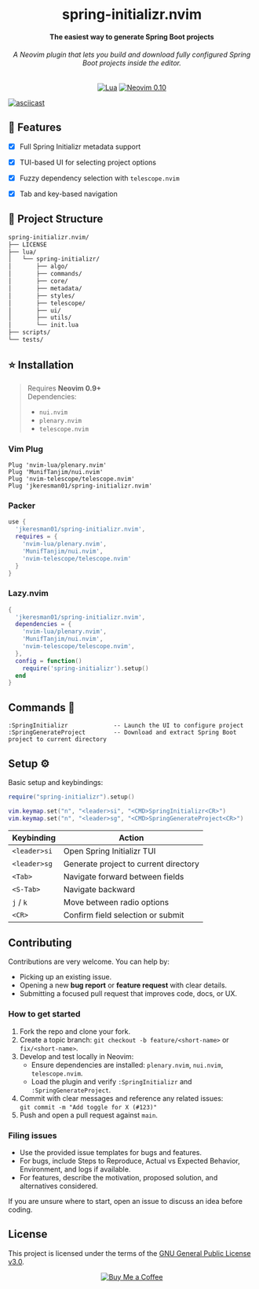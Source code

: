 <div align="center">

  <h1>spring-initializr.nvim</h1>
  <h4>The easiest way to generate Spring Boot projects</h4>
  <h6><i>A Neovim plugin that lets you build and download fully configured Spring Boot projects inside the editor.</i></h6>

[![Lua](https://img.shields.io/badge/Lua-blue.svg?style=for-the-badge&logo=lua)](http://www.lua.org)
[![Neovim 0.10](https://img.shields.io/badge/Neovim%200.10-green.svg?style=for-the-badge&logo=neovim)](https://neovim.io)

</div>


[![asciicast](https://asciinema.org/a/723220.svg)](https://asciinema.org/a/723220)


## 🔧 Features

- [x] Full Spring Initializr metadata support  
- [x] TUI-based UI for selecting project options  
- [x] Fuzzy dependency selection with `telescope.nvim`  
- [x] Tab and key-based navigation  


## 📁 Project Structure

```bash
spring-initializr.nvim/
├── LICENSE
├── lua/
│   └── spring-initializr/
│       ├── algo/
│       ├── commands/
│       ├── core/
│       ├── metadata/
│       ├── styles/
│       ├── telescope/
│       ├── ui/
│       ├── utils/
│       └── init.lua
├── scripts/
└── tests/
```

## :star: <a name="installation"></a> Installation 

> Requires **Neovim 0.9+**  
> Dependencies:
> - `nui.nvim`
> - `plenary.nvim`
> - `telescope.nvim`

### Vim Plug <a name="vimplug"></a>

```vim
Plug 'nvim-lua/plenary.nvim'
Plug 'MunifTanjim/nui.nvim'
Plug 'nvim-telescope/telescope.nvim'
Plug 'jkeresman01/spring-initializr.nvim'
```

### Packer <a name="packer"></a>

```lua
use {
  'jkeresman01/spring-initializr.nvim',
  requires = {
    'nvim-lua/plenary.nvim',
    'MunifTanjim/nui.nvim',
    'nvim-telescope/telescope.nvim'
  }
}
```

### Lazy.nvim <a name="lazy"></a>

```lua
{
  'jkeresman01/spring-initializr.nvim',
  dependencies = {
    'nvim-lua/plenary.nvim',
    'MunifTanjim/nui.nvim',
    'nvim-telescope/telescope.nvim',
  },
  config = function()
    require('spring-initializr').setup()
  end
}
```

## Commands :wrench: <a name="commands"></a>

```vim
:SpringInitializr             -- Launch the UI to configure project
:SpringGenerateProject        -- Download and extract Spring Boot project to current directory
```

## Setup :gear: <a name="setup"></a>

Basic setup and keybindings:

```lua
require("spring-initializr").setup()

vim.keymap.set("n", "<leader>si", "<CMD>SpringInitializr<CR>")
vim.keymap.set("n", "<leader>sg", "<CMD>SpringGenerateProject<CR>")
```


| Keybinding   | Action                                  |
|--------------|------------------------------------------|
| `<leader>si` | Open Spring Initializr TUI              |
| `<leader>sg` | Generate project to current directory   |
| `<Tab>`      | Navigate forward between fields         |
| `<S-Tab>`    | Navigate backward                       |
| `j` / `k`    | Move between radio options              |
| `<CR>`       | Confirm field selection or submit       |

## Contributing

Contributions are very welcome. You can help by:

- Picking up an existing issue.
- Opening a new **bug report** or **feature request** with clear details.
- Submitting a focused pull request that improves code, docs, or UX.

### How to get started
1. Fork the repo and clone your fork.
2. Create a topic branch: `git checkout -b feature/<short-name>` or `fix/<short-name>`.
3. Develop and test locally in Neovim:
   - Ensure dependencies are installed: `plenary.nvim`, `nui.nvim`, `telescope.nvim`.
   - Load the plugin and verify `:SpringInitializr` and `:SpringGenerateProject`.
4. Commit with clear messages and reference any related issues:  
   `git commit -m "Add toggle for X (#123)"`
5. Push and open a pull request against `main`.

### Filing issues
- Use the provided issue templates for bugs and features.
- For bugs, include Steps to Reproduce, Actual vs Expected Behavior, Environment, and logs if available.
- For features, describe the motivation, proposed solution, and alternatives considered.

If you are unsure where to start, open an issue to discuss an idea before coding.




## License

This project is licensed under the terms of the [GNU General Public License v3.0](./LICENSE).



<div align="center">
  
  [![Buy Me a Coffee](https://img.shields.io/badge/-Buy%20Me%20a%20Coffee-yellow?style=for-the-badge&logo=buy-me-a-coffee&logoColor=black)](https://www.buymeacoffee.com/jkeresman)
  
</div>
